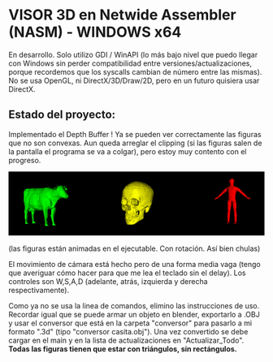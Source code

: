 # VISOR 3D en Netwide Assembler (NASM) - WINDOWS x64

En desarrollo. Solo utilizo GDI / WinAPI (lo más bajo nivel que puedo llegar con Windows sin perder compatibilidad entre versiones/actualizaciones, porque recordemos que los syscalls cambian de número entre las mismas). No se usa OpenGL, ni DirectX/3D/Draw/2D, pero en un futuro quisiera usar DirectX.

## Estado del proyecto: 

Implementado el Depth Buffer ! Ya se pueden ver correctamente las figuras que no son convexas. Aun queda arreglar el clipping (si las figuras salen de la pantalla el programa se va a colgar), pero estoy muy contento con el progreso.


![alt text](https://github.com/Ferig83/Visor3D_ASM/blob/master/sinister.png)


(las figuras están animadas en el ejecutable. Con rotación. Así bien chulas)

El movimiento de cámara está hecho pero de una forma media vaga (tengo que averiguar cómo hacer para que me lea el teclado sin el delay). Los controles son W,S,A,D (adelante, atrás, izquierda y derecha respectivamente).

Como ya no se usa la linea de comandos, elimino las instrucciones de uso. Recordar igual que se puede armar un objeto en blender, exportarlo a .OBJ y usar el conversor que está en la carpeta "conversor" para pasarlo a mi formato ".3d" (tipo "conversor casita.obj"). Una vez convertido se debe cargar en el main y en la lista de actualizaciones en "Actualizar_Todo". __Todas las figuras tienen que estar con triángulos, sin rectángulos.__








